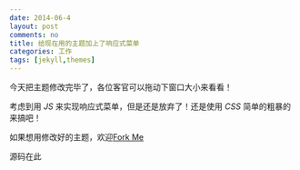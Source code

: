 ```yaml
---
date: 2014-06-4
layout: post
comments: no
title: 给现在用的主题加上了响应式菜单
categories: 工作
tags: [jekyll,themes]
---
```


今天把主题修改完毕了，各位客官可以拖动下窗口大小来看看！

考虑到用 *JS* 来实现响应式菜单，但是还是放弃了！还是使用 *CSS* 简单的粗暴的来搞吧！

如果想用修改好的主题，欢迎[Fork Me](https://github.com/wangdaodao/wangdaodao.github.com)

源码在此

<script src="https://gist.github.com/wangdaodao/984bc8e140a31b3dd8dd.js"></script>